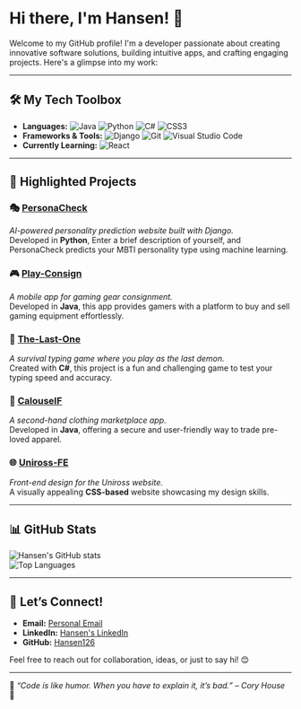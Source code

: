 # Hi there, I'm Hansen! 👋

Welcome to my GitHub profile! I'm a developer passionate about creating innovative software solutions, building intuitive apps, and crafting engaging projects. Here's a glimpse into my work:

---

## 🛠️ My Tech Toolbox

- **Languages:** ![Java](https://img.shields.io/badge/Java-%23ED8B00.svg?style=flat-square&logo=java&logoColor=white) ![Python](https://img.shields.io/badge/Python-%2314354C.svg?style=flat-square&logo=python&logoColor=white) ![C#](https://img.shields.io/badge/C%23-%23239120.svg?style=flat-square&logo=c-sharp&logoColor=white) ![CSS3](https://img.shields.io/badge/CSS3-%231572B6.svg?style=flat-square&logo=css3&logoColor=white)
- **Frameworks & Tools:** ![Django](https://img.shields.io/badge/Django-%23092E20.svg?style=flat-square&logo=django&logoColor=white) ![Git](https://img.shields.io/badge/Git-%23F05033.svg?style=flat-square&logo=git&logoColor=white) ![Visual Studio Code](https://img.shields.io/badge/VS%20Code-%23007ACC.svg?style=flat-square&logo=visual-studio-code&logoColor=white)
- **Currently Learning:** ![React](https://img.shields.io/badge/React-%2361DAFB.svg?style=flat-square&logo=react&logoColor=black)

---

## 🚀 Highlighted Projects

### 🎭 [PersonaCheck](https://github.com/Hansen126/PersonaCheck)
*AI-powered personality prediction website built with Django.*  
Developed in **Python**, Enter a brief description of yourself, and PersonaCheck predicts your MBTI personality type using machine learning.  


### 🎮 [Play-Consign](https://github.com/Hansen126/Play-Consign)
*A mobile app for gaming gear consignment.*  
Developed in **Java**, this app provides gamers with a platform to buy and sell gaming equipment effortlessly.

### 👹 [The-Last-One](https://github.com/Hansen126/The-Last-One)
*A survival typing game where you play as the last demon.*  
Created with **C#**, this project is a fun and challenging game to test your typing speed and accuracy.

### 👕 [CalouseIF](https://github.com/Hansen126/CalouseIF)
*A second-hand clothing marketplace app.*  
Developed in **Java**, offering a secure and user-friendly way to trade pre-loved apparel.

### 🌐 [Uniross-FE](https://github.com/Hansen126/Uniross-FE)
*Front-end design for the Uniross website.*  
A visually appealing **CSS-based** website showcasing my design skills.

---

## 📊 GitHub Stats

![Hansen's GitHub stats](https://github-readme-stats.vercel.app/api?username=Hansen126&show_icons=true&theme=radical)  
![Top Languages](https://github-readme-stats.vercel.app/api/top-langs/?username=Hansen126&layout=compact&theme=radical)

---

## 🤝 Let’s Connect!

- **Email:** [Personal Email](mailto:hansen126187@gmail.com)
- **LinkedIn:** [Hansen's LinkedIn](https://www.linkedin.com/in/hansen126/)
- **GitHub:** [Hansen126](https://github.com/Hansen126)

Feel free to reach out for collaboration, ideas, or just to say hi! 😊

---

🌟 _“Code is like humor. When you have to explain it, it’s bad.” – Cory House_ 🌟
